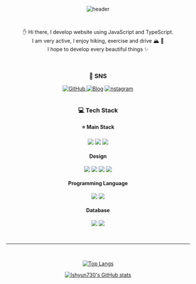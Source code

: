 <div align='center'>

![header](https://capsule-render.vercel.app/api?type=wave&color=FFD159&height=150&section=header&text=Welcome%20To%20My%20Github&fontSize=50&animation=scaleIn&&fontAlignY=60)


  <br>
  
✋ Hi there,
I develop website using JavaScript and TypeScript. <br>
I am very active, I enjoy hiking, exercise and drive 🏔 🚗 <br>
I hope to develop every beautiful things ✨ <br>
  
<br>
  
### 🎵 SNS

<a href = "https://github.com/lshyun730"><img alt="GitHub" src ="https://img.shields.io/badge/GitHub-181717.svg?&style=for-the-badge&logo=GitHub&logoColor=white"/>
</a> </a> <a href = "https://blog.naver.com/525gus"> <img alt="Blog" src ="https://img.shields.io/badge/Blog-04CF5C.svg?&style=for-the-badge&logo=Blogger&logoColor=white"/></a>
</a> </a> <a href = "https://www.instagram.com/sangdol.lim/"> <img alt="nstagram" src ="https://img.shields.io/badge/instagram-E4405F.svg?&style=for-the-badge&logo=instagram&logoColor=white"/></a>
<br><br>

### 💻 Tech Stack

#### ⭐ Main Stack

<img src="https://img.shields.io/badge/javascript-F7DF1E?style=for-the-badge&logo=javascript&logoColor=black"> <img src="https://img.shields.io/badge/typescript-3178C6?style=for-the-badge&logo=typescript&logoColor=white"> <img src="https://img.shields.io/badge/react-61DAFB?style=for-the-badge&logo=react&logoColor=black">


#### Design

<img src="https://img.shields.io/badge/Adobe XD-FF61F6?style=for-the-badge&logo=Adobe XD&logoColor=white"> <img src="https://img.shields.io/badge/Figma-F24E1E?style=for-the-badge&logo=Figma&logoColor=white"> <img src="https://img.shields.io/badge/Photoshop-31A8FF?style=for-the-badge&logo=Adobe Photoshop&logoColor=white"> <img src="https://img.shields.io/badge/Illustrator-FF9A00?style=for-the-badge&logo=Adobe Illustrator&logoColor=white">

#### Programming Language

<img src="https://img.shields.io/badge/java-007396?style=for-the-badge&logo=java&logoColor=white"> <img src="https://img.shields.io/badge/python-3776AB?style=for-the-badge&logo=python&logoColor=white">

#### Database

<img src="https://img.shields.io/badge/oracle-F80000?style=for-the-badge&logo=oracle&logoColor=white"> <img src="https://img.shields.io/badge/mysql-4479A1?style=for-the-badge&logo=mysql&logoColor=white">

<br>
<hr>
<br>

[![Top Langs](https://github-readme-stats.vercel.app/api/top-langs/?username=anuraghazra&layout=compact)](https://github.com/lshyun730)

[![lshyun730's GitHub stats](https://github-readme-stats.vercel.app/api?username=lshyun730)](https://github.com/lshyun730)


</div>

